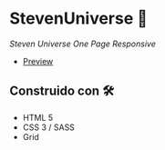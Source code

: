 # StevenUniverse :gem:
_Steven Universe One Page Responsive_

* [Preview](https://rocionatalia.github.io/StevenUniverse-HTML/)


## Construido con 🛠️

- HTML 5
- CSS 3 / SASS
- Grid




